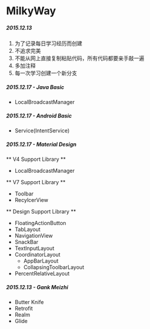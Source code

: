 # MilkyWay
##### 2015.12.13

1. 为了记录每日学习经历而创建
2. 不追求完美
3. 不能从网上直接复制粘贴代码，所有代码都要亲手敲一遍
4. 多加注释
5. 每一次学习创建一个新分支


##### 2015.12.17 - Java Basic

* LocalBroadcastManager


##### 2015.12.17 - Android Basic

* Service(IntentService)


##### 2015.12.17 - Material Design
** V4 Support Library **

* LocalBroadcastManager

** V7 Support Library **

* Toolbar
* RecylcerView

** Design Support Library **

* FloatingActionButton
* TabLayout
* NavigationView
* SnackBar
* TextInputLayout
* CoordinatorLayout
	* AppBarLayout
	* CollapsingToolbarLayout
* PercentRelativeLayout


##### 2015.12.13 - Gank Meizhi

* Butter Knife
* Retrofit
* Realm
* Glide


